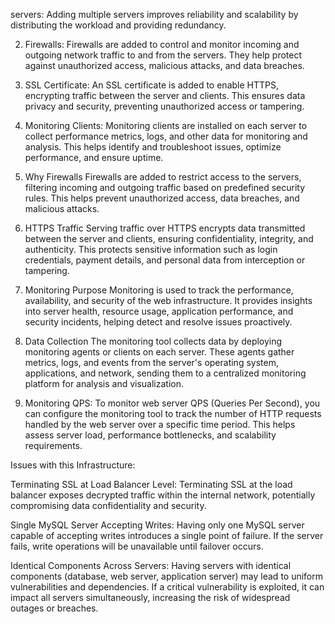 servers: Adding multiple servers improves reliability and scalability by distributing the workload and providing redundancy.

2. Firewalls: Firewalls are added to control and monitor incoming and outgoing network traffic to and from the servers. They help protect against unauthorized access, malicious attacks, and data breaches.

3. SSL Certificate: An SSL certificate is added to enable HTTPS, encrypting traffic between the server and clients. This ensures data privacy and security, preventing unauthorized access or tampering.

4. Monitoring Clients: Monitoring clients are installed on each server to collect performance metrics, logs, and other data for monitoring and analysis. This helps identify and troubleshoot issues, optimize performance, and ensure uptime.

5. Why Firewalls Firewalls are added to restrict access to the servers, filtering incoming and outgoing traffic based on predefined security rules. This helps prevent unauthorized access, data breaches, and malicious attacks.

6. HTTPS Traffic Serving traffic over HTTPS encrypts data transmitted between the server and clients, ensuring confidentiality, integrity, and authenticity. This protects sensitive information such as login credentials, payment details, and personal data from interception or tampering.

7. Monitoring Purpose Monitoring is used to track the performance, availability, and security of the web infrastructure. It provides insights into server health, resource usage, application performance, and security incidents, helping detect and resolve issues proactively.

8. Data Collection The monitoring tool collects data by deploying monitoring agents or clients on each server. These agents gather metrics, logs, and events from the server's operating system, applications, and network, sending them to a centralized monitoring platform for analysis and visualization.

9. Monitoring QPS: To monitor web server QPS (Queries Per Second), you can configure the monitoring tool to track the number of HTTP requests handled by the web server over a specific time period. This helps assess server load, performance bottlenecks, and scalability requirements.

Issues with this Infrastructure:

Terminating SSL at Load Balancer Level: Terminating SSL at the load balancer exposes decrypted traffic within the internal network, potentially compromising data confidentiality and security.

 Single MySQL Server Accepting Writes: Having only one MySQL server capable of accepting writes introduces a single point of failure. If the server fails, write operations will be unavailable until failover occurs.

Identical Components Across Servers: Having servers with identical components (database, web server, application server) may lead to uniform vulnerabilities and dependencies. If a critical vulnerability is exploited, it can impact all servers simultaneously, increasing the risk of widespread outages or breaches.
